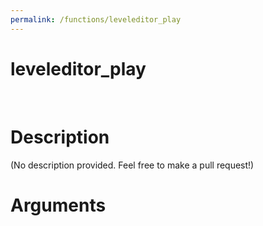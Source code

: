 ```yaml
---
permalink: /functions/leveleditor_play
---
```

# leveleditor_play  
&nbsp;  
# Description  
(No description provided. Feel free to make a pull request!) 
&nbsp;  
# Arguments


